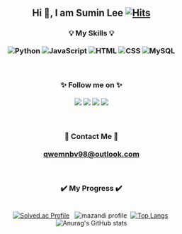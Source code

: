 <div align="center">   

## Hi 👋, I am Sumin Lee [![Hits](https://hits.seeyoufarm.com/api/count/incr/badge.svg?url=https%3A%2F%2Fgithub.com%2FSuminig&count_bg=%2340F2CE&title_bg=%23555555&icon=&icon_color=%23CCC5C5&title=hits&edge_flat=false)](https://hits.seeyoufarm.com)
</div>
<div align="center">   
  
### :bulb: My Skills :bulb:<br><br><img alt="Python" src ="https://img.shields.io/badge/Python-3776AB.svg?&style=flat-square&logo=Python&logoColor=white"/>&nbsp;<img alt="JavaScript" src ="https://img.shields.io/badge/JavaScript-F7DF1E.svg?&style=flat-square&logo=JavaScript&logoColor=black"/>&nbsp;<img alt="HTML" src ="https://img.shields.io/badge/HTML-E34F26.svg?&style=flat-square&logo=HTML5&logoColor=white"/>&nbsp;<img alt="CSS" src ="https://img.shields.io/badge/CSS-1572B6.svg?&style=flat-square&logo=CSS3&logoColor=white"/>&nbsp;<img alt="MySQL" src ="https://img.shields.io/badge/MySQL-4479A1.svg?&style=flat-square&logo=MySQL&logoColor=white"/>
</div>    

<br>

<div align="center">   
  
### :sparkles: Follow me on :sparkles:<br><br><a href="https://suminig.tistory.com/" target="_blank"><img src="https://img.shields.io/badge/Tistory-FF5722?style=flat-square&&logoColor=white"/></a>&nbsp;<a href="https://github.com/Suminig" target="_blank"><img src="https://img.shields.io/badge/GitHub-100000?style=flat-square&logo=github&logoColor=white"/></a>&nbsp;<a href="https://www.instagram.com/sumi9n7/" target="_blank"><img src="https://img.shields.io/badge/Instagram-E4405F?style=flat-square&logo=instagram&logoColor=white"/></a>&nbsp;<a href="https://www.facebook.com/profile.php?id=100003366054111" target="_blank"><img src="https://img.shields.io/badge/Facebook-1877F2?style=flat-square&logo=facebook&logoColor=white"/></a>
</div>

<br>

<div align="center">   
  
### :e-mail: Contact Me :e-mail:<br><br>[qwemnbv98@outlook.com](mailto:qwemnbv98@outlook.com)
</div>

<br>

<div align="center">   
  
### :heavy_check_mark: My Progress :heavy_check_mark:<br><br>
[![Solved.ac Profile](http://mazassumnida.wtf/api/v2/generate_badge?boj=suminig)](https://solved.ac/suminig) &nbsp;
![mazandi profile](http://mazandi.herokuapp.com/api?handle=suminig&theme=warm)&nbsp;
[![Top Langs](https://github-readme-stats.vercel.app/api/top-langs/?username=Suminig&theme=tokyonight)](https://github.com/Suminig/github-readme-stats)&nbsp;
![Anurag's GitHub stats](https://github-readme-stats.vercel.app/api?username=Suminig&show_icons=true&theme=tokyonight)

</div>

